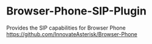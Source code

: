 # Browser-Phone-SIP-Plugin

Provides the SIP capabilities for Browser Phone https://github.com/InnovateAsterisk/Browser-Phone
